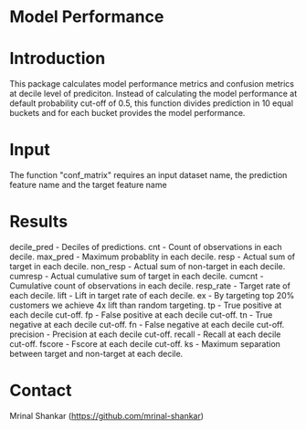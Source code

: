 # Model Performance

# Introduction

This package calculates model performance metrics and confusion metrics at decile level of prediciton. Instead of calculating
the model performance at default probability cut-off of 0.5, this function divides prediction in 10 equal buckets and for each bucket
provides the model performance.

# Input

The function "conf_matrix" requires an input dataset name, the prediction feature name and the target feature name

# Results

decile_pred - Deciles of predictions.
cnt - Count of observations in each decile.
max_pred - Maximum probablity in each decile.
resp - Actual sum of target in each decile.
non_resp - Actual sum of non-target in each decile.
cumresp - Actual cumulative sum of target in each decile.
cumcnt - Cumulative count of observations in each decile.
resp_rate - Target rate of each decile.
lift - Lift in target rate of each decile. ex - By targeting top 20% customers we achieve 4x lift than random targeting.
tp - True positive at each decile cut-off.
fp - False positive at each decile cut-off.
tn - True negative at each decile cut-off.
fn - False negative at each decile cut-off.
precision - Precision at each decile cut-off.
recall - Recall at each decile cut-off.
fscore - Fscore at each decile cut-off.
ks - Maximum separation between target and non-target at each decile.

# Contact
Mrinal Shankar (https://github.com/mrinal-shankar)
 
